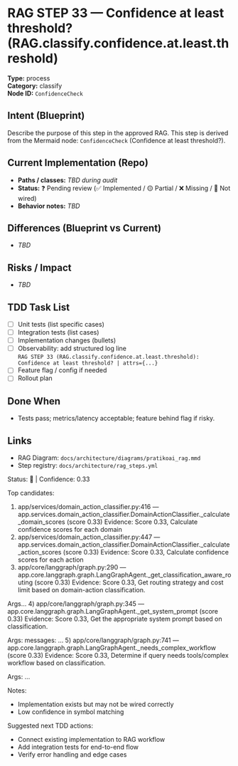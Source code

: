 # RAG STEP 33 — Confidence at least threshold? (RAG.classify.confidence.at.least.threshold)

**Type:** process  
**Category:** classify  
**Node ID:** `ConfidenceCheck`

## Intent (Blueprint)
Describe the purpose of this step in the approved RAG. This step is derived from the Mermaid node: `ConfidenceCheck` (Confidence at least threshold?).

## Current Implementation (Repo)
- **Paths / classes:** _TBD during audit_
- **Status:** ❓ Pending review (✅ Implemented / 🟡 Partial / ❌ Missing / 🔌 Not wired)
- **Behavior notes:** _TBD_

## Differences (Blueprint vs Current)
- _TBD_

## Risks / Impact
- _TBD_

## TDD Task List
- [ ] Unit tests (list specific cases)
- [ ] Integration tests (list cases)
- [ ] Implementation changes (bullets)
- [ ] Observability: add structured log line  
  `RAG STEP 33 (RAG.classify.confidence.at.least.threshold): Confidence at least threshold? | attrs={...}`
- [ ] Feature flag / config if needed
- [ ] Rollout plan

## Done When
- Tests pass; metrics/latency acceptable; feature behind flag if risky.

## Links
- RAG Diagram: `docs/architecture/diagrams/pratikoai_rag.mmd`
- Step registry: `docs/architecture/rag_steps.yml`


<!-- AUTO-AUDIT:BEGIN -->
Status: 🔌  |  Confidence: 0.33

Top candidates:
1) app/services/domain_action_classifier.py:416 — app.services.domain_action_classifier.DomainActionClassifier._calculate_domain_scores (score 0.33)
   Evidence: Score 0.33, Calculate confidence scores for each domain
2) app/services/domain_action_classifier.py:447 — app.services.domain_action_classifier.DomainActionClassifier._calculate_action_scores (score 0.33)
   Evidence: Score 0.33, Calculate confidence scores for each action
3) app/core/langgraph/graph.py:290 — app.core.langgraph.graph.LangGraphAgent._get_classification_aware_routing (score 0.33)
   Evidence: Score 0.33, Get routing strategy and cost limit based on domain-action classification.

Args...
4) app/core/langgraph/graph.py:345 — app.core.langgraph.graph.LangGraphAgent._get_system_prompt (score 0.33)
   Evidence: Score 0.33, Get the appropriate system prompt based on classification.

Args:
    messages: ...
5) app/core/langgraph/graph.py:741 — app.core.langgraph.graph.LangGraphAgent._needs_complex_workflow (score 0.33)
   Evidence: Score 0.33, Determine if query needs tools/complex workflow based on classification.

Args:
...

Notes:
- Implementation exists but may not be wired correctly
- Low confidence in symbol matching

Suggested next TDD actions:
- Connect existing implementation to RAG workflow
- Add integration tests for end-to-end flow
- Verify error handling and edge cases
<!-- AUTO-AUDIT:END -->